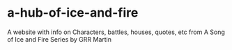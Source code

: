 # a-hub-of-ice-and-fire
A website with info on Characters, battles, houses, quotes, etc from A Song of Ice and Fire Series by GRR Martin
